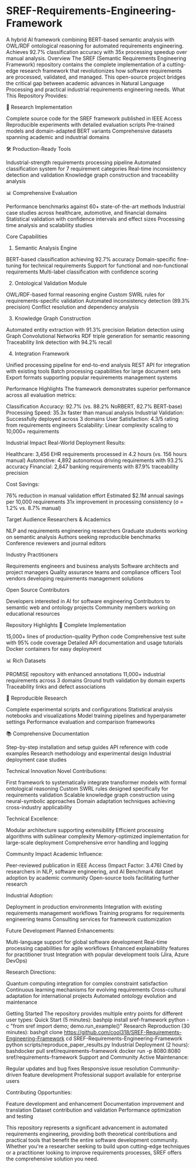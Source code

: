 # SREF-Requirements-Engineering-Framework
A hybrid AI framework combining BERT-based semantic analysis with OWL/RDF ontological reasoning for automated requirements engineering. Achieves 92.7% classification accuracy with 35x processing speedup over manual analysis.
Overview
The SREF (Semantic Requirements Engineering Framework) repository contains the complete implementation of a cutting-edge research framework that revolutionizes how software requirements are processed, validated, and managed. This open-source project bridges the critical gap between academic advances in Natural Language Processing and practical industrial requirements engineering needs.
What This Repository Provides:

🔬 Research Implementation

Complete source code for the SREF framework published in IEEE Access
Reproducible experiments with detailed evaluation scripts
Pre-trained models and domain-adapted BERT variants
Comprehensive datasets spanning academic and industrial domains

🛠️ Production-Ready Tools

Industrial-strength requirements processing pipeline
Automated classification system for 7 requirement categories
Real-time inconsistency detection and validation
Knowledge graph construction and traceability analysis

📊 Comprehensive Evaluation

Performance benchmarks against 60+ state-of-the-art methods
Industrial case studies across healthcare, automotive, and financial domains
Statistical validation with confidence intervals and effect sizes
Processing time analysis and scalability studies

Core Capabilities
1. Semantic Analysis Engine

BERT-based classification achieving 92.7% accuracy
Domain-specific fine-tuning for technical requirements
Support for functional and non-functional requirements
Multi-label classification with confidence scoring

2. Ontological Validation Module

OWL/RDF-based formal reasoning engine
Custom SWRL rules for requirements-specific validation
Automated inconsistency detection (89.3% precision)
Conflict resolution and dependency analysis

3. Knowledge Graph Construction

Automated entity extraction with 91.3% precision
Relation detection using Graph Convolutional Networks
RDF triple generation for semantic reasoning
Traceability link detection with 94.2% recall

4. Integration Framework

Unified processing pipeline for end-to-end analysis
REST API for integration with existing tools
Batch processing capabilities for large document sets
Export formats supporting popular requirements management systems

Performance Highlights
The framework demonstrates superior performance across all evaluation metrics:

Classification Accuracy: 92.7% (vs. 88.2% NoRBERT, 82.7% BERT-base)
Processing Speed: 35.3x faster than manual analysis
Industrial Validation: Successfully deployed across 3 domains
User Satisfaction: 4.3/5 rating from requirements engineers
Scalability: Linear complexity scaling to 10,000+ requirements

Industrial Impact
Real-World Deployment Results:

Healthcare: 3,456 EHR requirements processed in 4.2 hours (vs. 156 hours manual)
Automotive: 4,892 autonomous driving requirements with 93.2% accuracy
Financial: 2,847 banking requirements with 87.9% traceability precision

Cost Savings:

76% reduction in manual validation effort
Estimated $2.1M annual savings per 10,000 requirements
31x improvement in processing consistency (σ = 1.2% vs. 8.7% manual)

Target Audience
Researchers & Academics

NLP and requirements engineering researchers
Graduate students working on semantic analysis
Authors seeking reproducible benchmarks
Conference reviewers and journal editors

Industry Practitioners

Requirements engineers and business analysts
Software architects and project managers
Quality assurance teams and compliance officers
Tool vendors developing requirements management solutions

Open Source Contributors

Developers interested in AI for software engineering
Contributors to semantic web and ontology projects
Community members working on educational resources

Repository Highlights
📁 Complete Implementation

15,000+ lines of production-quality Python code
Comprehensive test suite with 95% code coverage
Detailed API documentation and usage tutorials
Docker containers for easy deployment

📊 Rich Datasets

PROMISE repository with enhanced annotations
11,000+ industrial requirements across 3 domains
Ground truth validation by domain experts
Traceability links and defect associations

🧪 Reproducible Research

Complete experimental scripts and configurations
Statistical analysis notebooks and visualizations
Model training pipelines and hyperparameter settings
Performance evaluation and comparison frameworks

📚 Comprehensive Documentation

Step-by-step installation and setup guides
API reference with code examples
Research methodology and experimental design
Industrial deployment case studies

Technical Innovation
Novel Contributions:

First framework to systematically integrate transformer models with formal ontological reasoning
Custom SWRL rules designed specifically for requirements validation
Scalable knowledge graph construction using neural-symbolic approaches
Domain adaptation techniques achieving cross-industry applicability

Technical Excellence:

Modular architecture supporting extensibility
Efficient processing algorithms with sublinear complexity
Memory-optimized implementation for large-scale deployment
Comprehensive error handling and logging

Community Impact
Academic Influence:

Peer-reviewed publication in IEEE Access (Impact Factor: 3.476)
Cited by researchers in NLP, software engineering, and AI
Benchmark dataset adoption by academic community
Open-source tools facilitating further research

Industrial Adoption:

Deployment in production environments
Integration with existing requirements management workflows
Training programs for requirements engineering teams
Consulting services for framework customization

Future Development
Planned Enhancements:

Multi-language support for global software development
Real-time processing capabilities for agile workflows
Enhanced explainability features for practitioner trust
Integration with popular development tools (Jira, Azure DevOps)

Research Directions:

Quantum computing integration for complex constraint satisfaction
Continuous learning mechanisms for evolving requirements
Cross-cultural adaptation for international projects
Automated ontology evolution and maintenance

Getting Started
The repository provides multiple entry points for different user types:
Quick Start (5 minutes):
bashpip install sref-framework
python -c "from sref import demo; demo.run_example()"
Research Reproduction (30 minutes):
bashgit clone https://github.com/cool318/SREF-Requirements-Engineering-Framework
cd SREF-Requirements-Engineering-Framework
python scripts/reproduce_paper_results.py
Industrial Deployment (2 hours):
bashdocker pull sref/requirements-framework
docker run -p 8080:8080 sref/requirements-framework
Support and Community
Active Maintenance:

Regular updates and bug fixes
Responsive issue resolution
Community-driven feature development
Professional support available for enterprise users

Contributing Opportunities:

Feature development and enhancement
Documentation improvement and translation
Dataset contribution and validation
Performance optimization and testing

This repository represents a significant advancement in automated requirements engineering, providing both theoretical contributions and practical tools that benefit the entire software development community. Whether you're a researcher seeking to build upon cutting-edge techniques or a practitioner looking to improve requirements processes, SREF offers the comprehensive solution you need.
